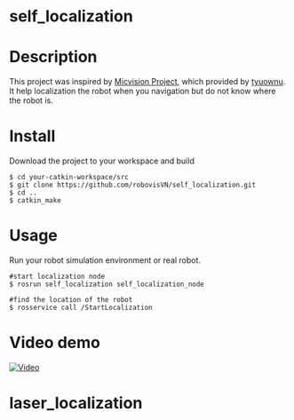 # self_localization
# Description
This project was inspired by [Micvision Project](https://github.com/tyuownu/micvision), which provided by [tyuownu](https://github.com/tyuownu).
It help localization the robot when you navigation but do not know where the robot is.
# Install
Download the project to your workspace and build
```
$ cd your-catkin-workspace/src
$ git clone https://github.com/robovisVN/self_localization.git
$ cd ..
$ catkin_make
```
# Usage
Run your robot simulation environment or real robot.
```
#start localization node
$ rosrun self_localization self_localization_node

#find the location of the robot
$ rosservice call /StartLocalization
```
# Video demo
[![Video](https://img.youtube.com/vi/D3hKsPmcZc8/maxresdefault.jpg)](https://www.youtube.com/watch?v=D3hKsPmcZc8)
# laser_localization
